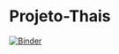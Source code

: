 # Projeto-Thais

[![Binder](https://mybinder.org/badge_logo.svg)](https://mybinder.org/v2/gh/lincoln1809/Projeto-Thais.git/master)

